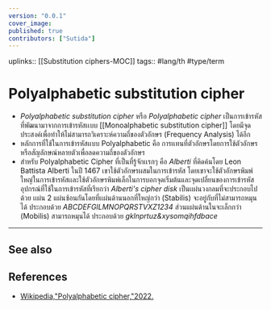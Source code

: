 ```yaml
---
version: "0.0.1"
cover_image:
published: true
contributors: ["Sutida"]
---
```

uplinks:: [[Substitution ciphers-MOC]]
tags:: #lang/th #type/term 

# Polyalphabetic substitution cipher
- *Polyalphabetic substitution cipher* หรือ *Polyalphabetic cipher* เป็นการเข้ารหัสที่พัฒนามาจากการเข้ารหัสเเบบ [[Monoalphabetic substitution cipher]] โดยมีจุดประสงค์เพื่อทำให้ไม่สามารถวิเคราะห์ความถี่ของตัวอักษร (Frequency Analysis) ได้อีก
- หลักการที่ใช้ในการเข้ารหัสเเบบ Polyalphabetic คือ การเเทนที่ตัวอักษรโดยการใช้ตัวอักษรหรือสัญลักษณ์หลายตัวเพื่อลดความถี่ของตัวอักษร
- สำหรับ Polyalphabetic Cipher ที่เป็นที่รู้จักเเรกๆ คือ *Alberti* ที่คิดค้นโดย Leon Battista Alberti ในปี 1467 เขาใช้ตัวอักษรผสมในการเข้ารหัส โดยเขาจะใช้ตัวอักษรพิมพ์ใหญ่ในการเข้ารหัสเเละใช้ตัวอักษรพิมพ์เล็กในการบอกจุดเริ่มต้นและจุดเปลี่ยนของการเข้ารหัส อุปกรณ์ที่ใช้ในการเข้ารหัสที่เรียกว่า *Alberti's cipher disk* เป็นเเผ่นวงกลมที่จะประกอบไปด้วย เเผ่น 2 แผ่นซ้อนกันโดยที่เเผ่นด้านนอกที่ใหญ่กว่า (Stabilis) จะอยู่กับที่ไม่สามารถหมุนได้ ประกอบด้วย *ABCDEFGILMNOPQRSTVXZ1234* ส่วนแผ่นด้านในจะเล็กกว่า (Mobilis) สามารถหมุนได้ ประกอบด้วย *gklnprtuz&xysomqihfdbace*
---
## See also
## References
- [Wikipedia,"Polyalphabetic cipher,"2022.](https://en.wikipedia.org/wiki/Polyalphabetic_cipher)
